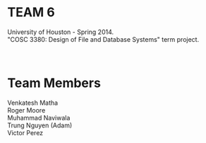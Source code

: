 TEAM 6
=======

University of Houston - Spring 2014. </br>
"COSC 3380: Design of File and Database Systems" term project. </br></br></br>

Team Members
=============

Venkatesh Matha</br>
Roger Moore</br>
Muhammad Naviwala</br>
Trung Nguyen (Adam)</br>
Victor Perez</br></br>